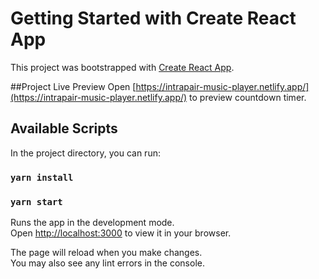 # Getting Started with Create React App

This project was bootstrapped with [Create React App](https://github.com/facebook/create-react-app).

##Project Live Preview
Open [https://intrapair-music-player.netlify.app/](https://intrapair-music-player.netlify.app/) to preview countdown timer.
## Available Scripts

In the project directory, you can run:

### `yarn install`
### `yarn start`

Runs the app in the development mode.\
Open [http://localhost:3000](http://localhost:3000) to view it in your browser.

The page will reload when you make changes.\
You may also see any lint errors in the console.

